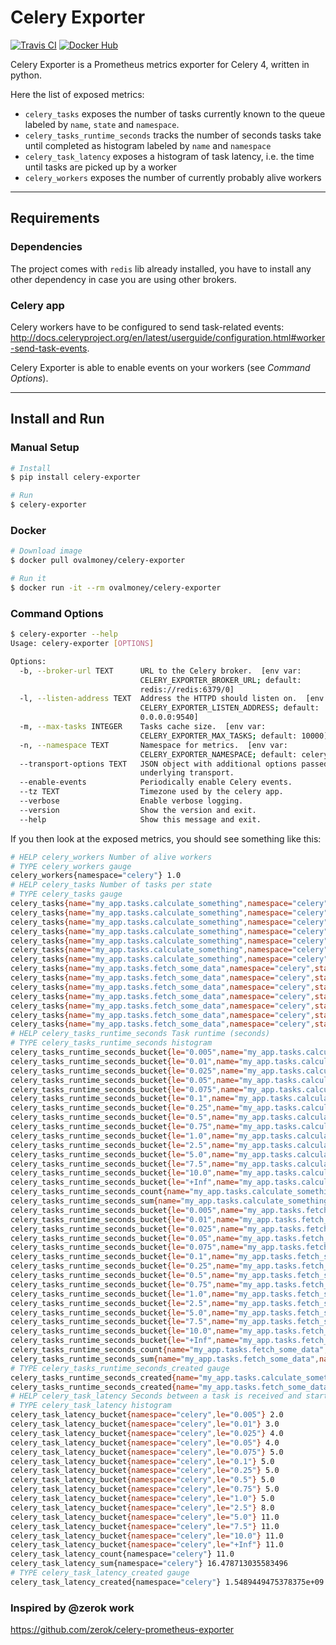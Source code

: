 # Celery Exporter

[![Travis CI](https://img.shields.io/travis/OvalMoney/celery-exporter.svg?style=flat)](https://travis-ci.org/OvalMoney/celery-exporter)
[![Docker Hub](https://img.shields.io/docker/automated/ovalmoney/celery-exporter.svg?style=flat)](https://hub.docker.com/r/ovalmoney/celery-exporter/)

Celery Exporter is a Prometheus metrics exporter for Celery 4, written in python.

Here the list of exposed metrics:

* `celery_tasks` exposes the number of tasks currently known to the queue
  labeled by `name`, `state` and `namespace`.
* `celery_tasks_runtime_seconds` tracks the number of seconds tasks take
  until completed as histogram labeled by `name` and `namespace`
* `celery_task_latency` exposes a histogram of task latency, i.e. the time until
  tasks are picked up by a worker
* `celery_workers` exposes the number of currently probably alive workers

---
## Requirements


### Dependencies
The project comes with `redis` lib already installed, you have to install any other dependency in case you are using other brokers. 

### Celery app
Celery workers have to be configured to send task-related events:
http://docs.celeryproject.org/en/latest/userguide/configuration.html#worker-send-task-events.

Celery Exporter is able to enable events on your workers (see _Command Options_).

---
## Install and Run

### Manual Setup
```bash
# Install
$ pip install celery-exporter

# Run
$ celery-exporter
```

### Docker
```bash
# Download image
$ docker pull ovalmoney/celery-exporter

# Run it
$ docker run -it --rm ovalmoney/celery-exporter
```

### Command Options

```bash
$ celery-exporter --help
Usage: celery-exporter [OPTIONS]

Options:
  -b, --broker-url TEXT      URL to the Celery broker.  [env var:
                             CELERY_EXPORTER_BROKER_URL; default:
                             redis://redis:6379/0]
  -l, --listen-address TEXT  Address the HTTPD should listen on.  [env var:
                             CELERY_EXPORTER_LISTEN_ADDRESS; default:
                             0.0.0.0:9540]
  -m, --max-tasks INTEGER    Tasks cache size.  [env var:
                             CELERY_EXPORTER_MAX_TASKS; default: 10000]
  -n, --namespace TEXT       Namespace for metrics.  [env var:
                             CELERY_EXPORTER_NAMESPACE; default: celery]
  --transport-options TEXT   JSON object with additional options passed to the
                             underlying transport.
  --enable-events            Periodically enable Celery events.
  --tz TEXT                  Timezone used by the celery app.
  --verbose                  Enable verbose logging.
  --version                  Show the version and exit.
  --help                     Show this message and exit.
```


If you then look at the exposed metrics, you should see something like this:
```bash
# HELP celery_workers Number of alive workers
# TYPE celery_workers gauge
celery_workers{namespace="celery"} 1.0
# HELP celery_tasks Number of tasks per state
# TYPE celery_tasks gauge
celery_tasks{name="my_app.tasks.calculate_something",namespace="celery",state="RECEIVED"} 0.0
celery_tasks{name="my_app.tasks.calculate_something",namespace="celery",state="PENDING"} 0.0
celery_tasks{name="my_app.tasks.calculate_something",namespace="celery",state="STARTED"} 0.0
celery_tasks{name="my_app.tasks.calculate_something",namespace="celery",state="RETRY"} 0.0
celery_tasks{name="my_app.tasks.calculate_something",namespace="celery",state="FAILURE"} 0.0
celery_tasks{name="my_app.tasks.calculate_something",namespace="celery",state="REVOKED"} 0.0
celery_tasks{name="my_app.tasks.calculate_something",namespace="celery",state="SUCCESS"} 1.0
celery_tasks{name="my_app.tasks.fetch_some_data",namespace="celery",state="RECEIVED"} 3.0
celery_tasks{name="my_app.tasks.fetch_some_data",namespace="celery",state="PENDING"} 0.0
celery_tasks{name="my_app.tasks.fetch_some_data",namespace="celery",state="STARTED"} 1.0
celery_tasks{name="my_app.tasks.fetch_some_data",namespace="celery",state="RETRY"} 2.0
celery_tasks{name="my_app.tasks.fetch_some_data",namespace="celery",state="FAILURE"} 1.0
celery_tasks{name="my_app.tasks.fetch_some_data",namespace="celery",state="REVOKED"} 0.0
celery_tasks{name="my_app.tasks.fetch_some_data",namespace="celery",state="SUCCESS"} 7.0
# HELP celery_tasks_runtime_seconds Task runtime (seconds)
# TYPE celery_tasks_runtime_seconds histogram
celery_tasks_runtime_seconds_bucket{le="0.005",name="my_app.tasks.calculate_something",namespace="celery"} 29.0
celery_tasks_runtime_seconds_bucket{le="0.01",name="my_app.tasks.calculate_something",namespace="celery"} 29.0
celery_tasks_runtime_seconds_bucket{le="0.025",name="my_app.tasks.calculate_something",namespace="celery"} 29.0
celery_tasks_runtime_seconds_bucket{le="0.05",name="my_app.tasks.calculate_something",namespace="celery"} 29.0
celery_tasks_runtime_seconds_bucket{le="0.075",name="my_app.tasks.calculate_something",namespace="celery"} 29.0
celery_tasks_runtime_seconds_bucket{le="0.1",name="my_app.tasks.calculate_something",namespace="celery"} 29.0
celery_tasks_runtime_seconds_bucket{le="0.25",name="my_app.tasks.calculate_something",namespace="celery"} 29.0
celery_tasks_runtime_seconds_bucket{le="0.5",name="my_app.tasks.calculate_something",namespace="celery"} 29.0
celery_tasks_runtime_seconds_bucket{le="0.75",name="my_app.tasks.calculate_something",namespace="celery"} 29.0
celery_tasks_runtime_seconds_bucket{le="1.0",name="my_app.tasks.calculate_something",namespace="celery"} 29.0
celery_tasks_runtime_seconds_bucket{le="2.5",name="my_app.tasks.calculate_something",namespace="celery"} 29.0
celery_tasks_runtime_seconds_bucket{le="5.0",name="my_app.tasks.calculate_something",namespace="celery"} 29.0
celery_tasks_runtime_seconds_bucket{le="7.5",name="my_app.tasks.calculate_something",namespace="celery"} 29.0
celery_tasks_runtime_seconds_bucket{le="10.0",name="my_app.tasks.calculate_something",namespace="celery"} 29.0
celery_tasks_runtime_seconds_bucket{le="+Inf",name="my_app.tasks.calculate_something",namespace="celery"} 29.0
celery_tasks_runtime_seconds_count{name="my_app.tasks.calculate_something",namespace="celery"} 29.0
celery_tasks_runtime_seconds_sum{name="my_app.tasks.calculate_something",namespace="celery"} 0.04020289977779612
celery_tasks_runtime_seconds_bucket{le="0.005",name="my_app.tasks.fetch_some_data",namespace="celery"} 2.0
celery_tasks_runtime_seconds_bucket{le="0.01",name="my_app.tasks.fetch_some_data",namespace="celery"} 2.0
celery_tasks_runtime_seconds_bucket{le="0.025",name="my_app.tasks.fetch_some_data",namespace="celery"} 2.0
celery_tasks_runtime_seconds_bucket{le="0.05",name="my_app.tasks.fetch_some_data",namespace="celery"} 2.0
celery_tasks_runtime_seconds_bucket{le="0.075",name="my_app.tasks.fetch_some_data",namespace="celery"} 2.0
celery_tasks_runtime_seconds_bucket{le="0.1",name="my_app.tasks.fetch_some_data",namespace="celery"} 2.0
celery_tasks_runtime_seconds_bucket{le="0.25",name="my_app.tasks.fetch_some_data",namespace="celery"} 2.0
celery_tasks_runtime_seconds_bucket{le="0.5",name="my_app.tasks.fetch_some_data",namespace="celery"} 2.0
celery_tasks_runtime_seconds_bucket{le="0.75",name="my_app.tasks.fetch_some_data",namespace="celery"} 2.0
celery_tasks_runtime_seconds_bucket{le="1.0",name="my_app.tasks.fetch_some_data",namespace="celery"} 2.0
celery_tasks_runtime_seconds_bucket{le="2.5",name="my_app.tasks.fetch_some_data",namespace="celery"} 2.0
celery_tasks_runtime_seconds_bucket{le="5.0",name="my_app.tasks.fetch_some_data",namespace="celery"} 2.0
celery_tasks_runtime_seconds_bucket{le="7.5",name="my_app.tasks.fetch_some_data",namespace="celery"} 2.0
celery_tasks_runtime_seconds_bucket{le="10.0",name="my_app.tasks.fetch_some_data",namespace="celery"} 2.0
celery_tasks_runtime_seconds_bucket{le="+Inf",name="my_app.tasks.fetch_some_data",namespace="celery"} 2.0
celery_tasks_runtime_seconds_count{name="my_app.tasks.fetch_some_data",namespace="celery"} 2.0
celery_tasks_runtime_seconds_sum{name="my_app.tasks.fetch_some_data",namespace="celery"} 0.00402028997777961
# TYPE celery_tasks_runtime_seconds_created gauge
celery_tasks_runtime_seconds_created{name="my_app.tasks.calculate_something",namespace="celery"} 1.548944949810905e+09
celery_tasks_runtime_seconds_created{name="my_app.tasks.fetch_some_data",namespace="celery"} 1.5489449550243628e+09
# HELP celery_task_latency Seconds between a task is received and started.
# TYPE celery_task_latency histogram
celery_task_latency_bucket{namespace="celery",le="0.005"} 2.0
celery_task_latency_bucket{namespace="celery",le="0.01"} 3.0
celery_task_latency_bucket{namespace="celery",le="0.025"} 4.0
celery_task_latency_bucket{namespace="celery",le="0.05"} 4.0
celery_task_latency_bucket{namespace="celery",le="0.075"} 5.0
celery_task_latency_bucket{namespace="celery",le="0.1"} 5.0
celery_task_latency_bucket{namespace="celery",le="0.25"} 5.0
celery_task_latency_bucket{namespace="celery",le="0.5"} 5.0
celery_task_latency_bucket{namespace="celery",le="0.75"} 5.0
celery_task_latency_bucket{namespace="celery",le="1.0"} 5.0
celery_task_latency_bucket{namespace="celery",le="2.5"} 8.0
celery_task_latency_bucket{namespace="celery",le="5.0"} 11.0
celery_task_latency_bucket{namespace="celery",le="7.5"} 11.0
celery_task_latency_bucket{namespace="celery",le="10.0"} 11.0
celery_task_latency_bucket{namespace="celery",le="+Inf"} 11.0
celery_task_latency_count{namespace="celery"} 11.0
celery_task_latency_sum{namespace="celery"} 16.478713035583496
# TYPE celery_task_latency_created gauge
celery_task_latency_created{namespace="celery"} 1.5489449475378375e+09
```

### Inspired by @zerok work
https://github.com/zerok/celery-prometheus-exporter
